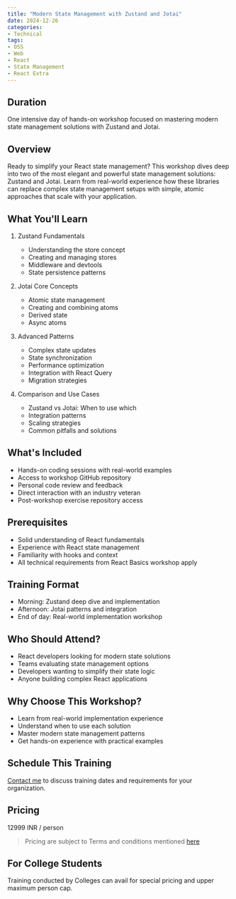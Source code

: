```yaml
---
title: "Modern State Management with Zustand and Jotai"
date: 2024-12-26
categories:
- Technical
tags:
- OSS
- Web
- React
- State Management
- React Extra
---
```


## Duration 

One intensive day of hands-on workshop focused on mastering modern state management solutions with Zustand and Jotai.

## Overview

Ready to simplify your React state management? This workshop dives deep into two of the most elegant and powerful state management solutions: Zustand and Jotai. Learn from real-world experience how these libraries can replace complex state management setups with simple, atomic approaches that scale with your application.

## What You'll Learn

1. Zustand Fundamentals
    - Understanding the store concept
    - Creating and managing stores
    - Middleware and devtools
    - State persistence patterns

2. Jotai Core Concepts
    - Atomic state management
    - Creating and combining atoms
    - Derived state
    - Async atoms

3. Advanced Patterns
    - Complex state updates
    - State synchronization
    - Performance optimization
    - Integration with React Query
    - Migration strategies

4. Comparison and Use Cases
    - Zustand vs Jotai: When to use which
    - Integration patterns
    - Scaling strategies
    - Common pitfalls and solutions

## What's Included
- Hands-on coding sessions with real-world examples
- Access to workshop GitHub repository
- Personal code review and feedback
- Direct interaction with an industry veteran
- Post-workshop exercise repository access

## Prerequisites
- Solid understanding of React fundamentals
- Experience with React state management
- Familiarity with hooks and context
- All technical requirements from React Basics workshop apply

## Training Format
- Morning: Zustand deep dive and implementation
- Afternoon: Jotai patterns and integration
- End of day: Real-world implementation workshop

## Who Should Attend?
- React developers looking for modern state solutions
- Teams evaluating state management options
- Developers wanting to simplify their state logic
- Anyone building complex React applications

## Why Choose This Workshop?
- Learn from real-world implementation experience
- Understand when to use each solution
- Master modern state management patterns
- Get hands-on experience with practical examples

## Schedule This Training
[Contact me](mailto:contact@kunjan.in) to discuss training dates and requirements for your organization.

## Pricing 

12999 INR / person

> Pricing are subject to Terms and conditions mentioned [here](/terms-conditions-training)

## For College Students 

Training conducted by Colleges can avail for special pricing and upper maximum person cap.


